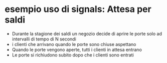 # esempio uso di signals: Attesa per saldi
* Durante la stagione dei saldi un negozio decide di aprire le porte solo ad intervalli di tempo di N secondi
* i clienti che arrivano quando le porte sono chiuse aspettano
* Quando le porte vengono aperte, tutti i clienti in attesa entrano
* Le porte si richiudono subito dopo che i clienti sono entrati

